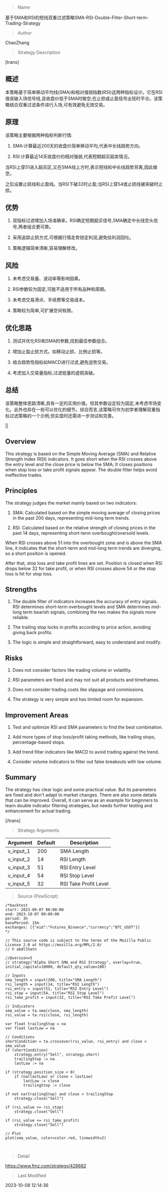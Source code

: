 
> Name

基于SMA和RSI的短线双重过滤策略SMA-RSI-Double-Filter-Short-term-Trading-Strategy

> Author

ChaoZhang

> Strategy Description

[trans]

## 概述

本策略基于简单移动平均线(SMA)和相对强弱指数(RSI)这两种指标设计。它在RSI值突破入场信号线,且收盘价低于SMA时做空;在止损或止盈信号出现时平仓。该策略结合双重过滤条件进行入场,可有效避免无效交易。

## 原理

该策略主要根据两种指标判断行情:

1. SMA:计算最近200天的收盘价简单移动平均,代表中长线趋势方向。

2. RSI:计算最近14天收盘价的相对强弱,代表短期超买超卖情况。 

当RSI上穿51进入超买区,又在SMA线上方时,表示短线和中长线趋势背离,因此做空。 

之后设置止损线和止盈线。当RSI下破32时止盈;当RSI上穿54或止损线被突破时止损。

## 优势

1. 双指标过滤增加入场准确率。RSI确定短期超买信号,SMA确定中长线空头信号,两者组合更可靠。

2. 采用追踪止损方式,可根据行情走势锁定利润,避免给利润回吐。

3. 策略逻辑简单清晰,容易理解修改。

## 风险

1. 未考虑交易量、波动率等影响因素。

2. RSI参数较为固定,可能不适用于所有品种和周期。 

3. 未考虑交易滑点、手续费等交易成本。

4. 策略较为简单,可扩展空间有限。

## 优化思路

1. 测试并优化RSI和SMA的参数,找到最佳参数组合。

2. 增加止盈止损方式。如移动止损、比例止损等。

3. 结合趋势性指标如MACD进行过滤,避免逆势交易。

4. 考虑加入交易量指标,过滤低量的虚假突破。

## 总结

该策略整体思路清晰,具有一定的实用价值。但其参数设定较为固定,未考虑市场变化。此外也存在一些可以优化的细节。综合而言,该策略可作为初学者理解双重指标过滤策略的一个示例,但实盘时还需进一步测试和完善。

||


## Overview

This strategy is based on the Simple Moving Average (SMA) and Relative Strength Index (RSI) indicators. It goes short when the RSI crosses above the entry level and the close price is below the SMA; It closes positions when stop loss or take profit signals appear. The double filter helps avoid ineffective trades.

## Principles 

The strategy judges the market mainly based on two indicators:

1. SMA: Calculated based on the simple moving average of closing prices in the past 200 days, representing mid-long term trends.

2. RSI: Calculated based on the relative strength of closing prices in the past 14 days, representing short-term overbought/oversold levels.

When RSI crosses above 51 into the overbought zone and is above the SMA line, it indicates that the short-term and mid-long term trends are diverging, so a short position is opened. 

After that, stop loss and take profit lines are set. Position is closed when RSI drops below 32 for take profit, or when RSI crosses above 54 or the stop loss is hit for stop loss.

## Strengths

1. The double filter of indicators increases the accuracy of entry signals. RSI determines short-term overbought levels and SMA determines mid-long term bearish signals, combining the two makes the signals more reliable.

2. The trailing stop locks in profits according to price action, avoiding giving back profits.

3. The logic is simple and straightforward, easy to understand and modify.

## Risks

1. Does not consider factors like trading volume or volatility. 

2. RSI parameters are fixed and may not suit all products and timeframes.

3. Does not consider trading costs like slippage and commissions. 

4. The strategy is very simple and has limited room for expansion.

## Improvement Areas

1. Test and optimize RSI and SMA parameters to find the best combination.

2. Add more types of stop loss/profit taking methods, like trailing stops, percentage-based stops.

3. Add trend filter indicators like MACD to avoid trading against the trend. 

4. Consider volume indicators to filter out false breakouts with low volume.

## Summary  

The strategy has clear logic and some practical value. But its parameters are fixed and don't adapt to market changes. There are also some details that can be improved. Overall, it can serve as an example for beginners to learn double indicator filtering strategies, but needs further testing and enhancement for actual trading.

[/trans]

> Strategy Arguments



|Argument|Default|Description|
|----|----|----|
|v_input_1|200|SMA Length|
|v_input_2|14|RSI Length|
|v_input_3|51|RSI Entry Level|
|v_input_4|54|RSI Stop Level|
|v_input_5|32|RSI Take Profit Level|


> Source (PineScript)

``` pinescript
/*backtest
start: 2023-09-07 00:00:00
end: 2023-10-07 00:00:00
period: 3h
basePeriod: 15m
exchanges: [{"eid":"Futures_Binance","currency":"BTC_USDT"}]
*/

// This source code is subject to the terms of the Mozilla Public License 2.0 at https://mozilla.org/MPL/2.0/
// © abdllhatn

//@version=5
// strategy("Alpha Short SMA and RSI Strategy", overlay=true, initial_capital=10000, default_qty_value=100)

// Inputs
sma_length = input(200, title="SMA Length")
rsi_length = input(14, title="RSI Length")
rsi_entry = input(51, title="RSI Entry Level")
rsi_stop = input(54, title="RSI Stop Level")
rsi_take_profit = input(32, title="RSI Take Profit Level")

// Indicators
sma_value = ta.sma(close, sma_length)
rsi_value = ta.rsi(close, rsi_length)

var float trailingStop = na
var float lastLow = na

// Conditions
shortCondition = ta.crossover(rsi_value, rsi_entry) and close < sma_value
if (shortCondition)
    strategy.entry("Sell", strategy.short)
    trailingStop := na
    lastLow := na

if (strategy.position_size < 0)
    if (na(lastLow) or close < lastLow)
        lastLow := close
        trailingStop := close

if not na(trailingStop) and close > trailingStop
    strategy.close("Sell")

if (rsi_value >= rsi_stop)
    strategy.close("Sell")

if (rsi_value <= rsi_take_profit)
    strategy.close("Sell")

// Plot
plot(sma_value, color=color.red, linewidth=2)



```

> Detail

https://www.fmz.com/strategy/428682

> Last Modified

2023-10-08 12:14:36
